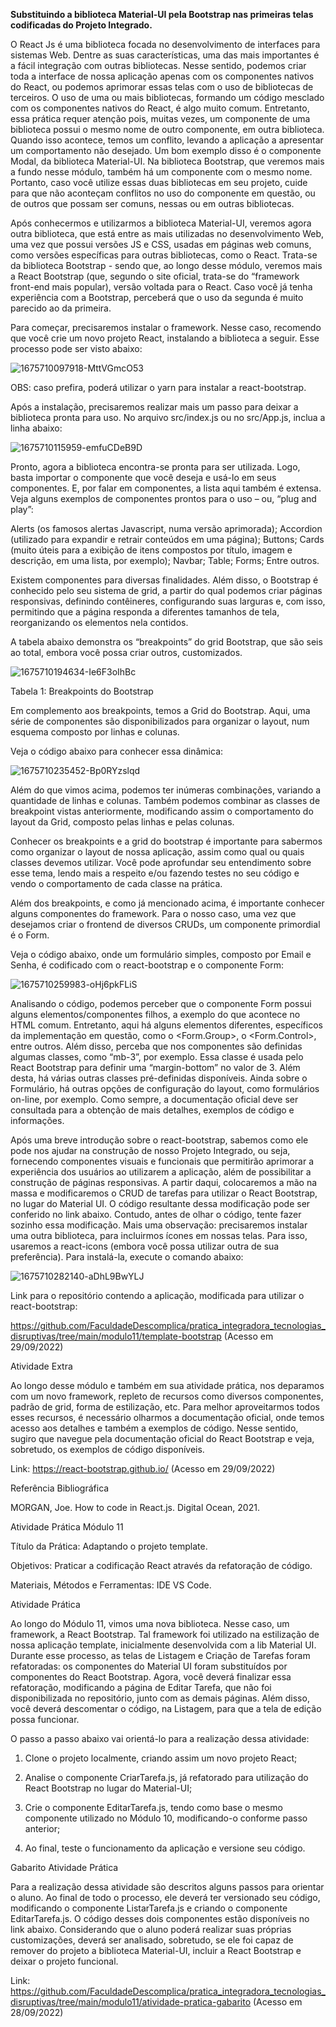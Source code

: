 **Substituindo a biblioteca Material-UI pela Bootstrap nas primeiras telas codificadas do Projeto Integrado.**

O React Js é uma biblioteca focada no desenvolvimento de interfaces para sistemas Web. Dentre as suas características, uma das mais importantes é a fácil integração com outras bibliotecas. Nesse sentido, podemos criar toda a interface de nossa aplicação apenas com os componentes nativos do React, ou podemos aprimorar essas telas com o uso de bibliotecas de terceiros. O uso de uma ou mais bibliotecas, formando um código mesclado com os componentes nativos do React, é algo muito comum. Entretanto, essa prática requer atenção pois, muitas vezes, um componente de uma biblioteca possui o mesmo nome de outro componente, em outra biblioteca. Quando isso acontece, temos um conflito, levando a aplicação a apresentar um comportamento não desejado. Um bom exemplo disso é o componente Modal, da biblioteca Material-UI. Na biblioteca Bootstrap, que veremos mais a fundo nesse módulo, também há um componente com o mesmo nome. Portanto, caso você utilize essas duas bibliotecas em seu projeto, cuide para que não aconteçam conflitos no uso do componente em questão, ou de outros que possam ser comuns, nessas ou em outras bibliotecas.

Após conhecermos e utilizarmos a biblioteca Material-UI, veremos agora outra biblioteca, que está entre as mais utilizadas no desenvolvimento Web, uma vez que possui versões JS e CSS, usadas em páginas web comuns, como versões específicas para outras bibliotecas, como o React. Trata-se da biblioteca Bootstrap - sendo que, ao longo desse módulo, veremos mais a React Bootstrap (que, segundo o site oficial, trata-se do “framework front-end mais popular), versão voltada para o React. Caso você já tenha experiência com a Bootstrap, perceberá que o uso da segunda é muito parecido ao da primeira.

Para começar, precisaremos instalar o framework. Nesse caso, recomendo que você crie um novo projeto React, instalando a biblioteca a seguir. Esse processo pode ser visto abaixo:

![1675710097918-MttVGmcO53](https://github.com/PhelipeSilvestre/Workspace---Faculdade/assets/99892687/cec84a35-02fe-4fca-99bb-c95c6627c42d)

OBS: caso prefira, poderá utilizar o yarn para instalar a react-bootstrap.

Após a instalação, precisaremos realizar mais um passo para deixar a biblioteca pronta para uso. No arquivo src/index.js ou no src/App.js, inclua a linha abaixo:

![1675710115959-emfuCDeB9D](https://github.com/PhelipeSilvestre/Workspace---Faculdade/assets/99892687/21e7d7d7-33ed-483a-8992-ed4b90c8c6c3)

Pronto, agora a biblioteca encontra-se pronta para ser utilizada. Logo, basta importar o componente que você deseja e usá-lo em seus componentes. E, por falar em componentes, a lista aqui também é extensa. Veja alguns exemplos de componentes prontos para o uso – ou, “plug and play”:

   Alerts (os famosos alertas Javascript, numa versão aprimorada);
   Accordion (utilizado para expandir e retrair conteúdos em uma página);
   Buttons;
   Cards (muito úteis para a exibição de itens compostos por título, imagem e descrição, em uma lista, por exemplo);
   Navbar;
   Table;
   Forms;
   Entre outros.

Existem componentes para diversas finalidades. Além disso, o Bootstrap é conhecido pelo seu sistema de grid, a partir do qual podemos criar páginas responsivas, definindo contêineres, configurando suas larguras e, com isso, permitindo que a página responda a diferentes tamanhos de tela, reorganizando os elementos nela contidos.

A tabela abaixo demonstra os “breakpoints” do grid Bootstrap, que são seis ao total, embora você possa criar outros, customizados.

![1675710194634-Ie6F3oIhBc](https://github.com/PhelipeSilvestre/Workspace---Faculdade/assets/99892687/5eab857f-a104-4864-a446-8a6d9f1fad89)

Tabela 1: Breakpoints do Bootstrap

Em complemento aos breakpoints, temos a Grid do Bootstrap. Aqui, uma série de componentes são disponibilizados para organizar o layout, num esquema composto por linhas e colunas. 

Veja o código abaixo para conhecer essa dinâmica:

![1675710235452-Bp0RYzslqd](https://github.com/PhelipeSilvestre/Workspace---Faculdade/assets/99892687/7cdb0fc7-b855-460d-b221-0f094ca89ef8)

Além do que vimos acima, podemos ter inúmeras combinações, variando a quantidade de linhas e colunas. Também podemos combinar as classes de breakpoint vistas anteriormente, modificando assim o comportamento do layout da Grid, composto pelas linhas e pelas colunas.

Conhecer os breakpoints e a grid do bootstrap é importante para sabermos como organizar o layout de nossa aplicação, assim como qual ou quais classes devemos utilizar. Você pode aprofundar seu entendimento sobre esse tema, lendo mais a respeito e/ou fazendo testes no seu código e vendo o comportamento de cada classe na prática.

Além dos breakpoints, e como já mencionado acima, é importante conhecer alguns componentes do framework. Para o nosso caso, uma vez que desejamos criar o frontend de diversos CRUDs, um componente primordial é o Form.

Veja o código abaixo, onde um formulário simples, composto por Email e Senha, é codificado com o react-bootstrap e o componente Form:

![1675710259983-oHj6pkFLiS](https://github.com/PhelipeSilvestre/Workspace---Faculdade/assets/99892687/39f80282-f688-454a-9559-d3d897c1b44d)

Analisando o código, podemos perceber que o componente Form possui alguns elementos/componentes filhos, a exemplo do que acontece no HTML comum. Entretanto, aqui há alguns elementos diferentes, específicos da implementação em questão, como o <Form.Group>, o <Form.Control>, entre outros. Além disso, perceba que nos componentes são definidas algumas classes, como “mb-3”, por exemplo. Essa classe é usada pelo React Bootstrap para definir uma “margin-bottom” no valor de 3. Além desta, há várias outras classes pré-definidas disponíveis. Ainda sobre o Formulário, há outras opções de configuração do layout, como formulários on-line, por exemplo. Como sempre, a documentação oficial deve ser consultada para a obtenção de mais detalhes, exemplos de código e informações.

Após uma breve introdução sobre o react-bootstrap, sabemos como ele pode nos ajudar na construção de nosso Projeto Integrado, ou seja, fornecendo componentes visuais e funcionais que permitirão aprimorar a experiência dos usuários ao utilizarem a aplicação, além de possibilitar a construção de páginas responsivas. A partir daqui, colocaremos a mão na massa e modificaremos o CRUD de tarefas para utilizar o React Bootstrap, no lugar do Material UI. O código resultante dessa modificação pode ser conferido no link abaixo. Contudo, antes de olhar o código, tente fazer sozinho essa modificação. Mais uma observação: precisaremos instalar uma outra biblioteca, para incluirmos ícones em nossas telas. Para isso, usaremos a react-icons (embora você possa utilizar outra de sua preferência). Para instalá-la, execute o comando abaixo:

![1675710282140-aDhL9BwYLJ](https://github.com/PhelipeSilvestre/Workspace---Faculdade/assets/99892687/21ad2020-2312-406f-9a4e-c9086bdeb732)

Link para o repositório contendo a aplicação, modificada para utilizar o react-bootstrap:

https://github.com/FaculdadeDescomplica/pratica_integradora_tecnologias_disruptivas/tree/main/modulo11/template-bootstrap (Acesso em 29/09/2022)

Atividade Extra

Ao longo desse módulo e também em sua atividade prática, nos deparamos com um novo framework, repleto de recursos como diversos componentes, padrão de grid, forma de estilização, etc. Para melhor aproveitarmos todos esses recursos, é necessário olharmos a documentação oficial, onde temos acesso aos detalhes e também a exemplos de código. Nesse sentido, sugiro que navegue pela documentação oficial do React Bootstrap e veja, sobretudo, os exemplos de código disponíveis.

Link: https://react-bootstrap.github.io/ (Acesso em 29/09/2022)





Referência Bibliográfica

MORGAN, Joe. How to code in React.js. Digital Ocean, 2021.




Atividade Prática Módulo 11

Título da Prática: Adaptando o projeto template.

Objetivos: Praticar a codificação React através da refatoração de código.

Materiais, Métodos e Ferramentas: IDE VS Code.

Atividade Prática

Ao longo do Módulo 11, vimos uma nova biblioteca. Nesse caso, um framework, a React Bootstrap. Tal framework foi utilizado na estilização de nossa aplicação template, inicialmente desenvolvida com a lib Material UI. Durante esse processo, as telas de Listagem e Criação de Tarefas foram refatoradas: os componentes do Material UI foram substituídos por componentes do React Bootstrap. Agora, você deverá finalizar essa refatoração, modificando a página de Editar Tarefa, que não foi disponibilizada no repositório, junto com as demais páginas. Além disso, você deverá descomentar o código, na Listagem, para que a tela de edição possa funcionar.

O passo a passo abaixo vai orientá-lo para a realização dessa atividade:

1. Clone o projeto localmente, criando assim um novo projeto React;

2. Analise o componente CriarTarefa.js, já refatorado para utilização do React Bootstrap no lugar do Material-UI;

3. Crie o componente EditarTarefa.js, tendo como base o mesmo componente utilizado no Módulo 10, modificando-o conforme passo anterior;

4. Ao final, teste o funcionamento da aplicação e versione seu código.







Gabarito Atividade Prática

Para a realização dessa atividade são descritos alguns passos para orientar o aluno. Ao final de todo o processo, ele deverá ter versionado seu código, modificando o componente ListarTarefa.js e criando o componente EditarTarefa.js. O código desses dois componentes estão disponíveis no link abaixo. Considerando que o aluno poderá realizar suas próprias customizações, deverá ser analisado, sobretudo, se ele foi capaz de remover do projeto a biblioteca Material-UI, incluir a React Bootstrap e deixar o projeto funcional.

Link: https://github.com/FaculdadeDescomplica/pratica_integradora_tecnologias_disruptivas/tree/main/modulo11/atividade-pratica-gabarito (Acesso em 28/09/2022)


























